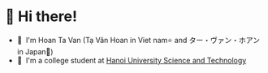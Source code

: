
# 👋 Hi there!

* 🌱 &nbsp;I'm Hoan Ta Van (Tạ Văn Hoan in Viet nam:star: and ター・ヴァン・ホアン in Japan:japan:)
* 🏫 &nbsp;I'm a college student at [Hanoi University Science and Technology](https://www.hust.edu.vn/web/vi/home)

